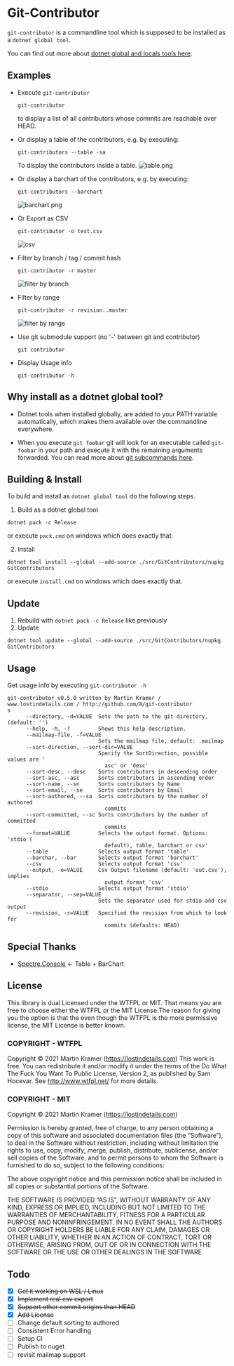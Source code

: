 # Git-Contributor

`git-contributor` is a commandline tool which is supposed to be installed as a `dotnet global tool`.

You can find out more about [dotnet global and locals tools here](https://docs.microsoft.com/en-us/dotnet/core/tools/global-tools).

## Examples
- Execute `git-contributor`
  ```
  git-contributor
  ```
  to display a list of all contributors whose commits are reachable over HEAD.

- Or display a table of the contributors, e.g. by executing:
  ```
  git-contributors --table -sa
  ```
  To display the contributors inside a table.
  ![table.png](./docs/screenshot-table.png)

- Or display a barchart of the contributors, e.g. by executing:
  ```
  git-contributors --barchart
  ```
  ![barchart.png](./docs/screenshot-barchart.png)

- Or Export as CSV
  ```
  git-contributor -o test.csv
  ```
  ![csv](./docs/screenshot-csv.png)

- Filter by branch / tag / commit hash
  ```
  git-contributor -r master
  ```
  ![filter by branch](./docs/screenshot-filter-by-branch.png)

- Filter by range
  ```
  git-contributor -r revision..master
  ```
  ![filter by range](./docs/screenshot-filter-by-range.png)

- Use git submodule support (no '-' between git and contributor)
  ```
  git contributor
  ```

- Display Usage info
  ```
  git-contributor -h
  ```

## Why install as a dotnet global tool?
- Dotnet tools when installed  globally, are added to your PATH variable automatically, which makes them available over the commandline everywhere.

- When you execute `git foobar` git will look for an executable called `git-foobar` in your path and execute it with the remaining arguments forwarded. You can read more about [git subcommands here](https://gitirc.eu/howto/new-command.html).

## Building & Install
To build and install as `dotnet global tool` do the following steps.

1. Build as a dotnet global tool
```
dotnet pack -c Release
```
or execute `pack.cmd` on windows which does exactly that.

2. Install
```
dotnet tool install --global --add-source ./src/GitContributors/nupkg GitContributors
```
or execute `install.cmd` on windows which does exactly that.

## Update
1. Rebuild with `dotnet pack -c Release` like previously
2. Update
```
dotnet tool update --global --add-source ./src/GitContributors/nupkg GitContributors
```

## Usage
Get usage info by executing `git-contributor -h`
```
git-contributor v0.5.0 written by Martin Kramer / www.lostindetails.com / http://github.com/8/git-contributor
s
      --directory, -d=VALUE  Sets the path to the git directory, (default: '')
      --help, -h, -?         Shows this help description.
      --mailmap-file, -f=VALUE
                             Sets the mailmap file, default: .mailmap
      --sort-direction, --sort-dir=VALUE
                             Specify the SortDirection, possible values are '
                               asc' or 'desc'
      --sort-desc, --desc    Sorts contributors in descending order
      --sort-asc, --asc      Sorts contributors in ascending order
      --sort-name, --sn      Sorts contributors by Name
      --sort-email, --se     Sorts contributors by Email
      --sort-authored, --sa  Sorts contributors by the number of authored
                               commits
      --sort-committed, --sc Sorts contributors by the number of committed
                               commits
      --format=VALUE         Selects the output format. Options: 'stdio (
                               default), table, barchart or csv'
      --table                Selects output format 'table'
      --barchar, --bar       Selects output format 'barchart'
      --csv                  Selects output format 'csv'
      --output, -o=VALUE     Csv Output filename (default: 'out.csv'), implies
                               output format 'csv'
      --stdio                Selects output format 'stdio'
      --separator, --sep=VALUE
                             Sets the separator used for stdio and csv output
      --revision, -r=VALUE   Specified the revision from which to look for
                               commits (defaults: HEAD)
```

## Special Thanks
- [Spectre.Console](https://spectreconsole.net) <- Table + BarChart

## License
This library is dual Licensed under the WTFPL or MIT.
That means you are free to choose either the WTFPL or the MIT License.The reason for giving you the option is that the even though the WTFPL is the more permissive license, the MIT License is better known.

### COPYRIGHT - WTFPL
Copyright © 2021 Martin Kramer (https://lostindetails.com)
This work is free. You can redistribute it and/or modify it under the
terms of the Do What The Fuck You Want To Public License, Version 2,
as published by Sam Hocevar. See http://www.wtfpl.net/ for more details.

### COPYRIGHT - MIT
Copyright © 2021 Martin Kramer (https://lostindetails.com)

Permission is hereby granted, free of charge, to any person obtaining a copy of this software and associated documentation files (the “Software”), to deal in the Software without restriction, including without limitation the rights to use, copy, modify, merge, publish, distribute, sublicense, and/or sell copies of the Software, and to permit persons to whom the Software is furnished to do so, subject to the following conditions:

The above copyright notice and this permission notice shall be included in all copies or substantial portions of the Software.

THE SOFTWARE IS PROVIDED “AS IS”, WITHOUT WARRANTY OF ANY KIND, EXPRESS OR IMPLIED, INCLUDING BUT NOT LIMITED TO THE WARRANTIES OF MERCHANTABILITY, FITNESS FOR A PARTICULAR PURPOSE AND NONINFRINGEMENT. IN NO EVENT SHALL THE AUTHORS OR COPYRIGHT HOLDERS BE LIABLE FOR ANY CLAIM, DAMAGES OR OTHER LIABILITY, WHETHER IN AN ACTION OF CONTRACT, TORT OR OTHERWISE, ARISING FROM, OUT OF OR IN CONNECTION WITH THE SOFTWARE OR THE USE OR OTHER DEALINGS IN THE SOFTWARE.

## Todo
- [x] ~~Get it working on WSL / Linux~~
- [x] ~~Implement real csv export~~
- [x] ~~Support other commit origins than HEAD~~
- [x] ~~Add License~~
- [ ] Change default sorting to authored
- [ ] Consistent Error handling
- [ ] Setup CI
- [ ] Publish to nuget
- [ ] revisit mailmap support